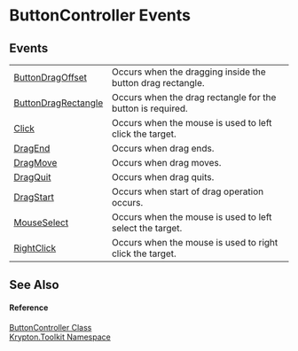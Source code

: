 # ButtonController Events




## Events
<table>
<tr>
<td><a href="f2b0b913-a3b2-bd9b-6ee5-6028d0580c94.md">ButtonDragOffset</a></td>
<td>Occurs when the dragging inside the button drag rectangle.</td></tr>
<tr>
<td><a href="fe215941-bb9f-d030-4d28-13bc99139d80.md">ButtonDragRectangle</a></td>
<td>Occurs when the drag rectangle for the button is required.</td></tr>
<tr>
<td><a href="0ce075b9-fee1-35d2-41b0-85cafb4d0aee.md">Click</a></td>
<td>Occurs when the mouse is used to left click the target.</td></tr>
<tr>
<td><a href="551026a1-f4af-dad0-8e9d-234647d63a24.md">DragEnd</a></td>
<td>Occurs when drag ends.</td></tr>
<tr>
<td><a href="bcc28226-42ee-f4c1-8bca-ffb83f41de30.md">DragMove</a></td>
<td>Occurs when drag moves.</td></tr>
<tr>
<td><a href="3f4b1276-5b04-a50d-9dc5-4d9020abc440.md">DragQuit</a></td>
<td>Occurs when drag quits.</td></tr>
<tr>
<td><a href="3b68a51f-dc15-b9d7-f575-27a4dd577aa7.md">DragStart</a></td>
<td>Occurs when start of drag operation occurs.</td></tr>
<tr>
<td><a href="41f998dd-073f-07b1-ba5b-0c003bed6168.md">MouseSelect</a></td>
<td>Occurs when the mouse is used to left select the target.</td></tr>
<tr>
<td><a href="307c9a78-12e9-8fae-52ab-4193dc383075.md">RightClick</a></td>
<td>Occurs when the mouse is used to right click the target.</td></tr>
</table>

## See Also


#### Reference
<a href="4d28eeb6-138d-ce68-aa40-c46ceb66b365.md">ButtonController Class</a>  
<a href="79d2eac2-21f4-54ff-7552-b20c33c30600.md">Krypton.Toolkit Namespace</a>  
